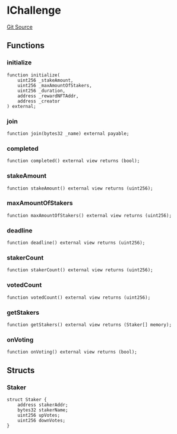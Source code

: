 # IChallenge
[Git Source](https://github.com/Top-Summer-Hackers/squad-goals-contracts/blob/aff86649437ffe678966a5b8ce508599bbe5f4b2/src/IChallenge.sol)


## Functions
### initialize


```solidity
function initialize(
    uint256 _stakeAmount,
    uint256 _maxAmountOfStakers,
    uint256 _duration,
    address _rewardNFTAddr,
    address _creator
) external;
```

### join


```solidity
function join(bytes32 _name) external payable;
```

### completed


```solidity
function completed() external view returns (bool);
```

### stakeAmount


```solidity
function stakeAmount() external view returns (uint256);
```

### maxAmountOfStakers


```solidity
function maxAmountOfStakers() external view returns (uint256);
```

### deadline


```solidity
function deadline() external view returns (uint256);
```

### stakerCount


```solidity
function stakerCount() external view returns (uint256);
```

### votedCount


```solidity
function votedCount() external view returns (uint256);
```

### getStakers


```solidity
function getStakers() external view returns (Staker[] memory);
```

### onVoting


```solidity
function onVoting() external view returns (bool);
```

## Structs
### Staker

```solidity
struct Staker {
    address stakerAddr;
    bytes32 stakerName;
    uint256 upVotes;
    uint256 downVotes;
}
```

